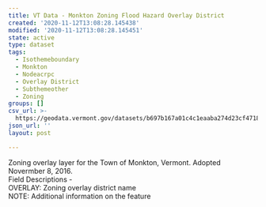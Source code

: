```yaml
---
title: VT Data - Monkton Zoning Flood Hazard Overlay District
created: '2020-11-12T13:08:28.145438'
modified: '2020-11-12T13:08:28.145451'
state: active
type: dataset
tags:
  - Isothemeboundary
  - Monkton
  - Nodeacrpc
  - Overlay District
  - Subthemeother
  - Zoning
groups: []
csv_url: >-
  https://geodata.vermont.gov/datasets/b697b167a01c4c1eaaba274d23cf4718_0.csv?outSR=%7B%22latestWkid%22%3A3857%2C%22wkid%22%3A102100%7D
json_url: ''
layout: post

---
```

<div>Zoning overlay layer for the Town of Monkton, Vermont. Adopted Novermber 8, 2016.</div><div>Field Descriptions -<br />OVERLAY: Zoning overlay district name<br />NOTE: Additional information on the feature<br /></div>
